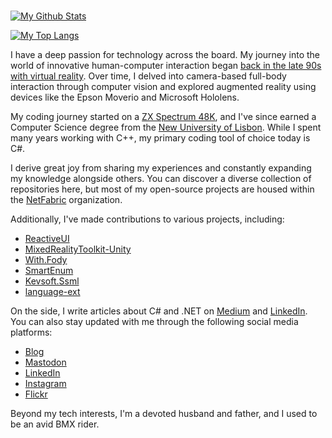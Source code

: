 ### 

[![My Github Stats](https://github-readme-stats.vercel.app/api?username=aalmada&show_icons=true)](https://github.com/anuraghazra/github-readme-stats)

[![My Top Langs](https://github-readme-stats.vercel.app/api/top-langs/?username=aalmada&layout=compact)](https://github.com/anuraghazra/github-readme-stats)

I have a deep passion for technology across the board. My journey into the world of innovative human-computer interaction began [back in the late 90s with virtual reality](https://dl.acm.org/doi/10.1145/948449.948475). Over time, I delved into camera-based full-body interaction through computer vision and explored augmented reality using devices like the Epson Moverio and Microsoft Hololens.

My coding journey started on a [ZX Spectrum 48K](https://en.wikipedia.org/wiki/ZX_Spectrum), and I've since earned a Computer Science degree from the [New University of Lisbon](https://www.unl.pt/). While I spent many years working with C++, my primary coding tool of choice today is C#.

I derive great joy from sharing my experiences and constantly expanding my knowledge alongside others. You can discover a diverse collection of repositories here, but most of my open-source projects are housed within the [NetFabric](https://github.com/NetFabric) organization.

Additionally, I've made contributions to various projects, including:

- [ReactiveUI](https://github.com/reactiveui/ReactiveUI)
- [MixedRealityToolkit-Unity](https://github.com/microsoft/MixedRealityToolkit-Unity)
- [With.Fody](https://github.com/mikhailshilkov/With.Fody)
- [SmartEnum](https://github.com/ardalis/SmartEnum)
- [Kevsoft.Ssml](https://github.com/kevbite/Kevsoft.Ssml)
- [language-ext](https://github.com/louthy/language-ext)

On the side, I write articles about C# and .NET on [Medium](https://antao-almada.medium.com/) and [LinkedIn](https://www.linkedin.com/in/antaoalmada/recent-activity/articles/). You can also stay updated with me through the following social media platforms:

- [Blog](https://aalmada.github.io/)
- [Mastodon](https://dotnet.social/@antaoalmada "{rel='me'}")
- [LinkedIn](https://www.linkedin.com/in/antaoalmada/)
- [Instagram](https://www.instagram.com/antao.almada/)
- [Flickr](https://www.flickr.com/people/aalmada/)

Beyond my tech interests, I'm a devoted husband and father, and I used to be an avid BMX rider.

<!--
**aalmada/aalmada** is a ✨ _special_ ✨ repository because its `README.md` (this file) appears on your GitHub profile.

Here are some ideas to get you started:

- 🔭 I’m currently working on ...
- 🌱 I’m currently learning ...
- 👯 I’m looking to collaborate on ...
- 🤔 I’m looking for help with ...
- 💬 Ask me about ...
- 📫 How to reach me: ...
- 😄 Pronouns: ...
- ⚡ Fun fact: ...
-->

